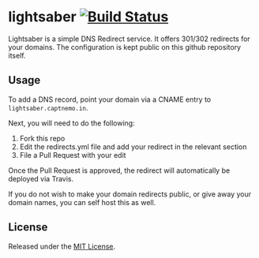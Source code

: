 # lightsaber [![Build Status](https://travis-ci.org/captn3m0/lightsaber.svg?branch=master)](https://travis-ci.org/captn3m0/lightsaber)

Lightsaber is a simple DNS Redirect service. It offers 301/302 redirects for
your domains. The configuration is kept public on this github repository itself.

## Usage

To add a DNS record, point your domain via a CNAME entry to `lightsaber.captnemo.in`.

Next, you will need to do the following:

1. Fork this repo
2. Edit the redirects.yml file and add your redirect in the relevant section
3. File a Pull Request with your edit

Once the Pull Request is approved, the redirect will automatically be deployed
via Travis.

If you do not wish to make your domain redirects public, or give away your domain
names, you can self host this as well.

## License

Released under the [MIT License](http://nemo.mit-license.org/).